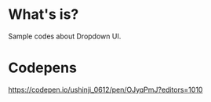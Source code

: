 # What's is?
Sample codes about Dropdown UI.

# Codepens
https://codepen.io/ushinji_0612/pen/OJyqPmJ?editors=1010
